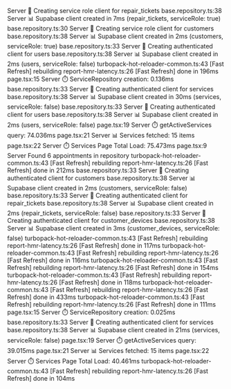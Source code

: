  Server  🔑 Creating service role client for repair_tickets
base.repository.ts:38  Server  📊 Supabase client created in 7ms (repair_tickets, serviceRole: true)
base.repository.ts:30  Server  🔑 Creating service role client for customers
base.repository.ts:38  Server  📊 Supabase client created in 2ms (customers, serviceRole: true)
base.repository.ts:33  Server  🔐 Creating authenticated client for users
base.repository.ts:38  Server  📊 Supabase client created in 2ms (users, serviceRole: false)
turbopack-hot-reloader-common.ts:43 [Fast Refresh] rebuilding
report-hmr-latency.ts:26 [Fast Refresh] done in 196ms
page.tsx:15  Server  ⏱️ ServiceRepository creation: 0.136ms
base.repository.ts:33  Server  🔐 Creating authenticated client for services
base.repository.ts:38  Server  📊 Supabase client created in 30ms (services, serviceRole: false)
base.repository.ts:33  Server  🔐 Creating authenticated client for users
base.repository.ts:38  Server  📊 Supabase client created in 2ms (users, serviceRole: false)
page.tsx:19  Server  ⏱️ getActiveServices query: 74.036ms
page.tsx:21  Server  📊 Services fetched: 15 items
page.tsx:22  Server  ⏱️ Services Page Total Load: 75.473ms
page.tsx:9  Server  Found 6 appointments in repository
turbopack-hot-reloader-common.ts:43 [Fast Refresh] rebuilding
report-hmr-latency.ts:26 [Fast Refresh] done in 212ms
base.repository.ts:33  Server  🔐 Creating authenticated client for customers
base.repository.ts:38  Server  📊 Supabase client created in 2ms (customers, serviceRole: false)
base.repository.ts:33  Server  🔐 Creating authenticated client for repair_tickets
base.repository.ts:38  Server  📊 Supabase client created in 2ms (repair_tickets, serviceRole: false)
base.repository.ts:33  Server  🔐 Creating authenticated client for customer_devices
base.repository.ts:38  Server  📊 Supabase client created in 3ms (customer_devices, serviceRole: false)
turbopack-hot-reloader-common.ts:43 [Fast Refresh] rebuilding
report-hmr-latency.ts:26 [Fast Refresh] done in 117ms
turbopack-hot-reloader-common.ts:43 [Fast Refresh] rebuilding
report-hmr-latency.ts:26 [Fast Refresh] done in 116ms
turbopack-hot-reloader-common.ts:43 [Fast Refresh] rebuilding
report-hmr-latency.ts:26 [Fast Refresh] done in 154ms
turbopack-hot-reloader-common.ts:43 [Fast Refresh] rebuilding
report-hmr-latency.ts:26 [Fast Refresh] done in 118ms
turbopack-hot-reloader-common.ts:43 [Fast Refresh] rebuilding
report-hmr-latency.ts:26 [Fast Refresh] done in 433ms
turbopack-hot-reloader-common.ts:43 [Fast Refresh] rebuilding
report-hmr-latency.ts:26 [Fast Refresh] done in 111ms
page.tsx:15  Server  ⏱️ ServiceRepository creation: 0.025ms
base.repository.ts:33  Server  🔐 Creating authenticated client for services
base.repository.ts:38  Server  📊 Supabase client created in 21ms (services, serviceRole: false)
page.tsx:19  Server  ⏱️ getActiveServices query: 39.015ms
page.tsx:21  Server  📊 Services fetched: 15 items
page.tsx:22  Server  ⏱️ Services Page Total Load: 40.461ms
turbopack-hot-reloader-common.ts:43 [Fast Refresh] rebuilding
report-hmr-latency.ts:26 [Fast Refresh] done in 104ms